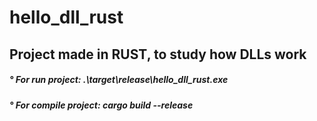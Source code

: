 # hello_dll_rust

<div> <h2> Project made in RUST, to study how DLLs work </h2> </div>
<div> <h5> ° For run project: .\target\release\hello_dll_rust.exe </h5> </div>
<div> <h5> ° For compile project: cargo build --release </h5> </div>